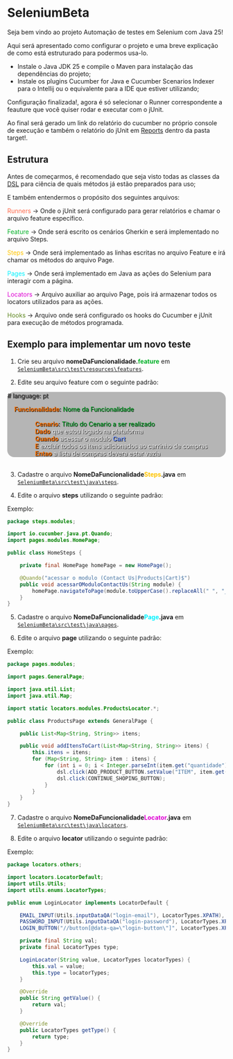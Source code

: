 # SeleniumBeta

Seja bem vindo ao projeto Automação de testes em Selenium com Java 25!

Aqui será apresentado como configurar o projeto e uma breve explicação de como está estruturado para podermos usa-lo.

* Instale o Java JDK 25 e compile o Maven para instalação das dependências do projeto;
* Instale os plugins Cucumber for Java e Cucumber Scenarios Indexer para o Intellij ou o equivalente para a IDE que
  estiver utilizando;

Configuração finalizada!, agora é só selecionar o Runner correspondente a feauture que você quiser rodar e executar com o jUnit.

Ao final será gerado um link do relatório do cucumber no próprio console de execução e também o relatório do jUnit em [Reports](target\reports\features) dentro da pasta target!.

## Estrutura

Antes de começarmos, é recomendado que seja visto todas as classes da [DSL](src/test/java/utils/dsl) para ciência de
quais métodos já estão preparados para uso;

E também entendermos o propósito dos seguintes arquivos:

<span><span style="color: rgb(255, 104, 74)">Runners</span> → Onde o jUnit será configurado para gerar relatórios e
chamar o arquivo feature específico.</span>

<span><span style="color: rgb(0, 176, 38)">Feature</span> → Onde será escrito os cenários Gherkin e será implementado no
arquivo Steps.</span>

<span><span style="color: rgb(255, 196, 0)">Steps</span> → Onde será implementado as linhas escritas no arquivo Feature
e irá chamar os métodos do arquivo Page.</span>

<span><span style="color: rgb(0, 242, 255)">Pages</span> → Onde será implementado em Java as ações do Selenium para
interagir com a página.</span>

<span><span style="color: rgb(222, 0, 211)">Locators</span> → Arquivo auxiliar ao arquivo Page, pois irá armazenar todos
os locators utilizados para as ações.</span>

<span><span style="color: rgb(94, 135, 32)">Hooks</span> → Arquivo onde será configurado os hooks do Cucumber e jUnit
para execução de métodos programada.</span>

## Exemplo para implementar um novo teste

1. Crie seu arquivo <b>nomeDaFuncionalidade.<span style="color: rgb(0, 176, 38)">feature</span></b> em [
   `SeleniumBeta\src\test\resources\features`](src/test/resources/features).

2. Edite seu arquivo feature com o seguinte padrão:

<div style="background-color: rgb(181, 181, 181); border-radius: 1rem; text-shadow: 1px 1px 1px black;">
        <p style="color: rgb(80, 79, 79);"># language: pt</p>
        <div style="padding-left: 1rem">
        <span>
            <b style="color: rgb(255, 115, 0);">Funcionalidade</b>: 
            <span style="color: rgb(0, 176, 38);">Nome da Funcionalidade</span>
        </span>
        <div style="padding-left: 3rem;">
            <br>
            <span>
                <b style="color: rgb(255, 115, 0);">Cenario</b>: 
                <span style="color: rgb(0, 176, 38);">Titulo do Cenario a ser realizado</span>
            </span>
            <br>
            <span>
                <b style="color: rgb(255, 115, 0);">Dado</b> 
                <a style="color: white;">que estou logado na plataforma</a>
            </span>
            <br>
            <span>
                <b style="color: rgb(255, 115, 0);">Quando</b> 
                <a style="color: white;">acessar o modulo 
                    <span style="color: rgb(116, 150, 247); font-weight: bold;">Cart</span>
                </a>
            </span>
            <br>
            <span>
                <b style="color: rgb(255, 115, 0);">E</b> 
                <a style="color: white;">excluir todos os itens adicionados ao carrinho de compras</a>
            </span>
            <br>
            <span>
                <b style="color: rgb(255, 115, 0);">Entao</b> 
                <a style="color: white;">a lista de compras devera estar vazia</a>
            </span>
        </div>
    </div>
</div>
<br>

3. Cadastre o arquivo <b>NomeDaFuncionalidade<span style="color: rgb(255, 196, 0)">Steps</span>.java</b> em [`SeleniumBeta\src\test\java\steps`](src/test/java/steps).

4. Edite o arquivo <b>steps</b> utilizando o seguinte padrão:

Exemplo:

```JAVA
package steps.modules;

import io.cucumber.java.pt.Quando;
import pages.modules.HomePage;

public class HomeSteps {

    private final HomePage homePage = new HomePage();

    @Quando("acessar o modulo (Contact Us|Products|Cart)$")
    public void acessarOModuloContactUs(String module) {
        homePage.navigateToPage(module.toUpperCase().replaceAll(" ", "_"));
    }
}
```


5. Cadastre o arquivo <b>NomeDaFuncionalidade<span style="color: rgb(0, 242, 255)">Page</span>.java</b> em [`SeleniumBeta\src\test\java\pages`](src/test/java/pages).

6. Edite o arquivo <b>page</b> utilizando o seguinte padrão:

Exemplo:

```JAVA
package pages.modules;

import pages.GeneralPage;

import java.util.List;
import java.util.Map;

import static locators.modules.ProductsLocator.*;

public class ProductsPage extends GeneralPage {

    public List<Map<String, String>> itens;

    public void addItensToCart(List<Map<String, String>> itens) {
        this.itens = itens;
        for (Map<String, String> item : itens) {
            for (int i = 0; i < Integer.parseInt(item.get("quantidade")); i++) {
                dsl.click(ADD_PRODUCT_BUTTON.setValue("ITEM", item.get("item")));
                dsl.click(CONTINUE_SHOPING_BUTTON);
            }
        }
    }
}
```

7. Cadastre o arquivo <b>NomeDaFuncionalidade<span style="color: rgb(222, 0, 211)">Locator</span>.java</b> em [`SeleniumBeta\src\test\java\locators`](src/test/java/locators).

8. Edite o arquivo <b>locator</b> utilizando o seguinte padrão:

Exemplo:

```JAVA
package locators.others;

import locators.LocatorDefault;
import utils.Utils;
import utils.enums.LocatorTypes;

public enum LoginLocator implements LocatorDefault {

    EMAIL_INPUT(Utils.inputDataQA("login-email"), LocatorTypes.XPATH),
    PASSWORD_INPUT(Utils.inputDataQA("login-password"), LocatorTypes.XPATH),
    LOGIN_BUTTON("//button[@data-qa=\"login-button\"]", LocatorTypes.XPATH);

    private final String val;
    private final LocatorTypes type;

    LoginLocator(String value, LocatorTypes locatorTypes) {
        this.val = value;
        this.type = locatorTypes;
    }

    @Override
    public String getValue() {
        return val;
    }

    @Override
    public LocatorTypes getType() {
        return type;
    }
}
```